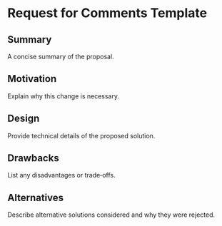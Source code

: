 # Request for Comments Template

## Summary

A concise summary of the proposal.

## Motivation

Explain why this change is necessary.

## Design

Provide technical details of the proposed solution.

## Drawbacks

List any disadvantages or trade‑offs.

## Alternatives

Describe alternative solutions considered and why they were rejected.

